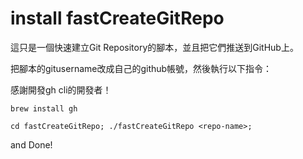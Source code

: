 # install fastCreateGitRepo

這只是一個快速建立Git Repository的腳本，並且把它們推送到GitHub上。

把腳本的gitusername改成自己的github帳號，然後執行以下指令：

感謝開發gh cli的開發者！

```
brew install gh
```

```
cd fastCreateGitRepo; ./fastCreateGitRepo <repo-name>;
```

and Done!
